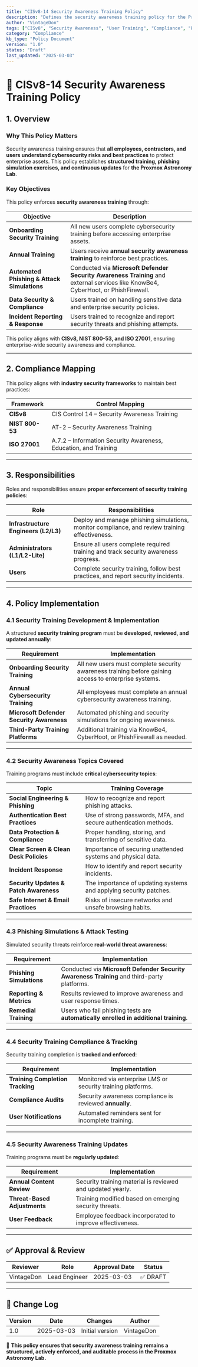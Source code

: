 ```yaml
---
title: "CISv8-14 Security Awareness Training Policy"
description: "Defines the security awareness training policy for the Proxmox Astronomy Lab, ensuring all users receive structured, ongoing cybersecurity training to prevent security incidents and improve security culture."
author: "VintageDon"
tags: ["CISv8", "Security Awareness", "User Training", "Compliance", "Phishing Protection"]
category: "Compliance"
kb_type: "Policy Document"
version: "1.0"
status: "Draft"
last_updated: "2025-03-03"
---
```


# **📜 CISv8-14 Security Awareness Training Policy**

## **1. Overview**

### **Why This Policy Matters**

Security awareness training ensures that **all employees, contractors, and users understand cybersecurity risks and best practices** to protect enterprise assets. This policy establishes **structured training, phishing simulation exercises, and continuous updates** for **the Proxmox Astronomy Lab**.

### **Key Objectives**

This policy enforces **security awareness training** through:

| **Objective** | **Description** |
|--------------|----------------|
| **Onboarding Security Training** | All new users complete cybersecurity training before accessing enterprise assets. |
| **Annual Training** | Users receive **annual security awareness training** to reinforce best practices. |
| **Automated Phishing & Attack Simulations** | Conducted via **Microsoft Defender Security Awareness Training** and external services like KnowBe4, CyberHoot, or PhishFirewall. |
| **Data Security & Compliance** | Users trained on handling sensitive data and enterprise security policies. |
| **Incident Reporting & Response** | Users trained to recognize and report security threats and phishing attempts. |

This policy aligns with **CISv8, NIST 800-53, and ISO 27001**, ensuring enterprise-wide security awareness and compliance.

---

## **2. Compliance Mapping**

This policy aligns with **industry security frameworks** to maintain best practices:

| **Framework** | **Control Mapping** |
|--------------|------------------|
| **CISv8** | CIS Control 14 – Security Awareness Training |
| **NIST 800-53** | AT-2 – Security Awareness Training |
| **ISO 27001** | A.7.2 – Information Security Awareness, Education, and Training |

---

## **3. Responsibilities**

Roles and responsibilities ensure **proper enforcement of security training policies**:

| **Role** | **Responsibilities** |
|---------|----------------------|
| **Infrastructure Engineers (L2/L3)** | Deploy and manage phishing simulations, monitor compliance, and review training effectiveness. |
| **Administrators (L1/L2-Lite)** | Ensure all users complete required training and track security awareness progress. |
| **Users** | Complete security training, follow best practices, and report security incidents. |

---

## **4. Policy Implementation**

### **4.1 Security Training Development & Implementation**

A structured **security training program** must be **developed, reviewed, and updated annually**:

| **Requirement** | **Implementation** |
|--------------|------------------|
| **Onboarding Security Training** | All new users must complete security awareness training before gaining access to enterprise systems. |
| **Annual Cybersecurity Training** | All employees must complete an annual cybersecurity awareness training. |
| **Microsoft Defender Security Awareness** | Automated phishing and security simulations for ongoing awareness. |
| **Third-Party Training Platforms** | Additional training via KnowBe4, CyberHoot, or PhishFirewall as needed. |

---

### **4.2 Security Awareness Topics Covered**

Training programs must include **critical cybersecurity topics**:

| **Topic** | **Training Coverage** |
|--------------|------------------|
| **Social Engineering & Phishing** | How to recognize and report phishing attacks. |
| **Authentication Best Practices** | Use of strong passwords, MFA, and secure authentication methods. |
| **Data Protection & Compliance** | Proper handling, storing, and transferring of sensitive data. |
| **Clear Screen & Clean Desk Policies** | Importance of securing unattended systems and physical data. |
| **Incident Response** | How to identify and report security incidents. |
| **Security Updates & Patch Awareness** | The importance of updating systems and applying security patches. |
| **Safe Internet & Email Practices** | Risks of insecure networks and unsafe browsing habits. |

---

### **4.3 Phishing Simulations & Attack Testing**

Simulated security threats reinforce **real-world threat awareness**:

| **Requirement** | **Implementation** |
|--------------|------------------|
| **Phishing Simulations** | Conducted via **Microsoft Defender Security Awareness Training** and third-party platforms. |
| **Reporting & Metrics** | Results reviewed to improve awareness and user response times. |
| **Remedial Training** | Users who fail phishing tests are **automatically enrolled in additional training**. |

---

### **4.4 Security Training Compliance & Tracking**

Security training completion is **tracked and enforced**:

| **Requirement** | **Implementation** |
|--------------|------------------|
| **Training Completion Tracking** | Monitored via enterprise LMS or security training platforms. |
| **Compliance Audits** | Security awareness compliance is reviewed **annually**. |
| **User Notifications** | Automated reminders sent for incomplete training. |

---

### **4.5 Security Awareness Training Updates**

Training programs must be **regularly updated**:

| **Requirement** | **Implementation** |
|--------------|------------------|
| **Annual Content Review** | Security training material is reviewed and updated yearly. |
| **Threat-Based Adjustments** | Training modified based on emerging security threats. |
| **User Feedback** | Employee feedback incorporated to improve effectiveness. |

---

## **✅ Approval & Review**  

| **Reviewer** | **Role** | **Approval Date** | **Status** |
|-------------|---------|------------------|------------|
| VintageDon | Lead Engineer | 2025-03-03 | ✅ DRAFT |  

---

## **📜 Change Log**  

| **Version** | **Date** | **Changes** | **Author** |
|------------|---------|-------------|------------|
| 1.0 | 2025-03-03 | Initial version | VintageDon |

🚀 **This policy ensures that security awareness training remains a structured, actively enforced, and auditable process in the Proxmox Astronomy Lab.**
